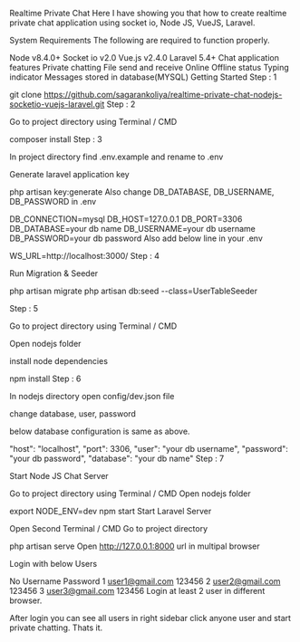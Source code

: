 Realtime Private Chat
Here I have showing you that how to create realtime private chat application using socket io, Node JS, VueJS, Laravel.

System Requirements
The following are required to function properly.

Node v8.4.0+
Socket io v2.0
Vue.js v2.4.0
Laravel 5.4+
Chat application features
Private chatting
File send and receive
Online Offline status
Typing indicator
Messages stored in database(MYSQL)
Getting Started
Step : 1

git clone https://github.com/sagarankoliya/realtime-private-chat-nodejs-socketio-vuejs-laravel.git
Step : 2

Go to project directory using Terminal / CMD

composer install
Step : 3

In project directory find .env.example and rename to .env

Generate laravel application key

php artisan key:generate
Also change DB_DATABASE, DB_USERNAME, DB_PASSWORD in .env

DB_CONNECTION=mysql
DB_HOST=127.0.0.1
DB_PORT=3306
DB_DATABASE=your db name
DB_USERNAME=your db username
DB_PASSWORD=your db password
Also add below line in your .env

WS_URL=http://localhost:3000/
Step : 4

Run Migration & Seeder

php artisan migrate
php artisan db:seed --class=UserTableSeeder

Step : 5

Go to project directory using Terminal / CMD

Open nodejs folder

install node dependencies

npm install
Step : 6

In nodejs directory open config/dev.json file

change database, user, password

below database configuration is same as above.

"host": "localhost",
"port": 3306,
"user": "your db username",
"password": "your db password",
"database": "your db name"
Step : 7

Start Node JS Chat Server

Go to project directory using Terminal / CMD Open nodejs folder

export NODE_ENV=dev
npm start
Start Laravel Server

Open Second Terminal / CMD Go to project directory

php artisan serve
Open http://127.0.0.1:8000 url in multipal browser

Login with below Users

No	Username	Password
1	user1@gmail.com	123456
2	user2@gmail.com	123456
3	user3@gmail.com	123456
Login at least 2 user in different browser.

After login you can see all users in right sidebar click anyone user and start private chatting.
Thats it.